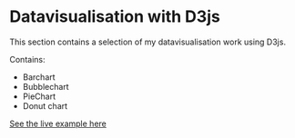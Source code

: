 # Datavisualisation with D3js

This section contains a
selection of my datavisualisation work
using D3js.

Contains:
- Barchart
- Bubblechart
- PieChart
- Donut chart

[See the live example here](https://tekkatan.github.io/portfolio/datavisuals.html)

